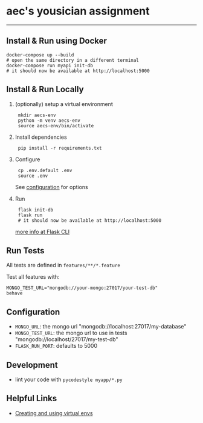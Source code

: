 # aec's yousician assignment
---------------------------

## Install & Run using Docker

    docker-compose up --build
    # open the same directory in a different terminal
    docker-compose run myapi init-db
    # it should now be available at http://localhost:5000

## Install & Run Locally

1. (optionally) setup a virtual environment

        mkdir aecs-env
        python -m venv aecs-env
        source aecs-env/bin/activate

1. Install dependencies

        pip install -r requirements.txt

1. Configure

        cp .env.default .env
        source .env

    See [configuration](#Configuration) for options

1. Run

        flask init-db
        flask run
        # it should now be available at http://localhost:5000

    [more info at Flask CLI](http://flask.pocoo.org/docs/1.0/cli/)


## Run Tests

All tests are defined in `features/**/*.feature`

Test all features with:

    MONGO_TEST_URL="mongodb://your-mongo:27017/your-test-db"
    behave


## Configuration

* `MONGO_URL`: the mongo url "mongodb://localhost:27017/my-database"
* `MONGO_TEST_URL`: the mongo url to use in tests "mongodb://localhost/27017/my-test-db"
* `FLASK_RUN_PORT`: defaults to 5000

## Development

* lint your code with `pycodestyle myapp/*.py`

## Helpful Links

* [Creating and using virtual envs](https://packaging.python.org/tutorials/installing-packages/#id16)

